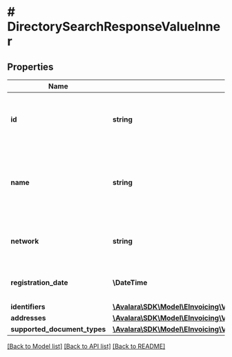 # # DirectorySearchResponseValueInner

## Properties

Name | Type | Description | Notes
------------ | ------------- | ------------- | -------------
**id** | **string** | Avalara unique ID of the participant in the directory. | [optional]
**name** | **string** | Name of the participant (typically, the name of the business entity). | [optional]
**network** | **string** | The network where the participant is present. | [optional]
**registration_date** | **\DateTime** | Registration date of the participant if available | [optional]
**identifiers** | [**\Avalara\\SDK\Model\\EInvoicing\\V1\DirectorySearchResponseValueInnerIdentifiersInner[]**](DirectorySearchResponseValueInnerIdentifiersInner.md) |  | [optional]
**addresses** | [**\Avalara\\SDK\Model\\EInvoicing\\V1\DirectorySearchResponseValueInnerAddressesInner[]**](DirectorySearchResponseValueInnerAddressesInner.md) |  | [optional]
**supported_document_types** | [**\Avalara\\SDK\Model\\EInvoicing\\V1\DirectorySearchResponseValueInnerSupportedDocumentTypesInner[]**](DirectorySearchResponseValueInnerSupportedDocumentTypesInner.md) |  | [optional]

[[Back to Model list]](../../../README.md#models) [[Back to API list]](../../../README.md#endpoints) [[Back to README]](../../../README.md)
